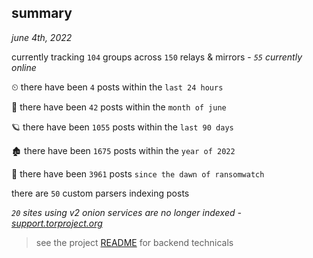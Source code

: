 
## summary
_june 4th, 2022_

currently tracking `104` groups across `150` relays & mirrors - _`55` currently online_

⏲ there have been `4` posts within the `last 24 hours`

🦈 there have been `42` posts within the `month of june`

🪐 there have been `1055` posts within the `last 90 days`

🏚 there have been `1675` posts within the `year of 2022`

🦕 there have been `3961` posts `since the dawn of ransomwatch`

there are `50` custom parsers indexing posts

_`20` sites using v2 onion services are no longer indexed - [support.torproject.org](https://support.torproject.org/onionservices/v2-deprecation/)_

> see the project [README](https://github.com/joshhighet/ransomwatch#ransomwatch--) for backend technicals
